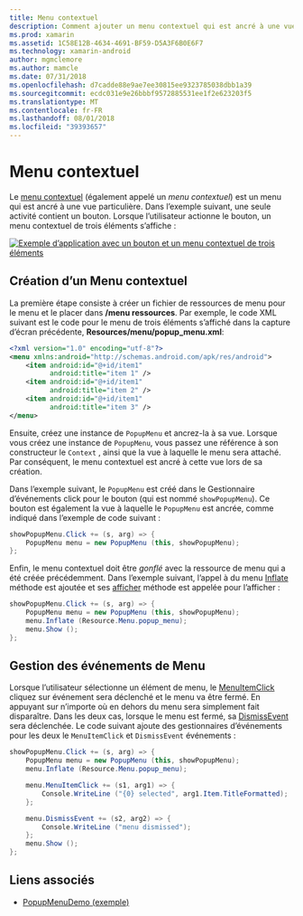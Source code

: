 ```yaml
---
title: Menu contextuel
description: Comment ajouter un menu contextuel qui est ancré à une vue particulière.
ms.prod: xamarin
ms.assetid: 1C58E12B-4634-4691-BF59-D5A3F6B0E6F7
ms.technology: xamarin-android
author: mgmclemore
ms.author: mamcle
ms.date: 07/31/2018
ms.openlocfilehash: d7cadde88e9ae7ee30815ee9323785038dbb1a39
ms.sourcegitcommit: ecdc031e9e26bbbf9572885531ee1f2e623203f5
ms.translationtype: MT
ms.contentlocale: fr-FR
ms.lasthandoff: 08/01/2018
ms.locfileid: "39393657"
---
```

# <a name="popup-menu"></a>Menu contextuel

Le [menu contextuel](https://developer.xamarin.com/api/type/Android.Widget.PopupMenu/) (également appelé un _menu contextuel_) est un menu qui est ancré à une vue particulière. Dans l’exemple suivant, une seule activité contient un bouton. Lorsque l’utilisateur actionne le bouton, un menu contextuel de trois éléments s’affiche :

[![Exemple d’application avec un bouton et un menu contextuel de trois éléments](popup-menu-images/01-app-example-sml.png)](popup-menu-images/01-app-example.png#lightbox)


## <a name="creating-a-popup-menu"></a>Création d’un Menu contextuel

La première étape consiste à créer un fichier de ressources de menu pour le menu et le placer dans **/menu ressources**. Par exemple, le code XML suivant est le code pour le menu de trois éléments s’affiché dans la capture d’écran précédente, **Resources/menu/popup_menu.xml**:

```xml
<?xml version="1.0" encoding="utf-8"?>
<menu xmlns:android="http://schemas.android.com/apk/res/android">
    <item android:id="@+id/item1"
          android:title="item 1" />
    <item android:id="@+id/item1"
          android:title="item 2" />
    <item android:id="@+id/item1"
          android:title="item 3" />
</menu>
```

Ensuite, créez une instance de `PopupMenu` et ancrez-la à sa vue. Lorsque vous créez une instance de `PopupMenu`, vous passez une référence à son constructeur le `Context` , ainsi que la vue à laquelle le menu sera attaché. Par conséquent, le menu contextuel est ancré à cette vue lors de sa création.

Dans l’exemple suivant, le `PopupMenu` est créé dans le Gestionnaire d’événements click pour le bouton (qui est nommé `showPopupMenu`). Ce bouton est également la vue à laquelle le `PopupMenu` est ancrée, comme indiqué dans l’exemple de code suivant :

```csharp
showPopupMenu.Click += (s, arg) => {
    PopupMenu menu = new PopupMenu (this, showPopupMenu);
};
```

Enfin, le menu contextuel doit être *gonflé* avec la ressource de menu qui a été créée précédemment. Dans l’exemple suivant, l’appel à du menu [Inflate](https://developer.xamarin.com/api/member/Android.Views.LayoutInflater.Inflate/p/System.Int32/Android.Views.ViewGroup/) méthode est ajoutée et ses [afficher](https://developer.xamarin.com/api/member/Android.Widget.PopupMenu.Show%28%29/) méthode est appelée pour l’afficher :

```csharp
showPopupMenu.Click += (s, arg) => {
    PopupMenu menu = new PopupMenu (this, showPopupMenu);
    menu.Inflate (Resource.Menu.popup_menu);
    menu.Show ();
};
```


## <a name="handling-menu-events"></a>Gestion des événements de Menu

Lorsque l’utilisateur sélectionne un élément de menu, le [MenuItemClick](https://developer.xamarin.com/api/event/Android.Widget.PopupMenu.MenuItemClick/) cliquez sur événement sera déclenché et le menu va être fermé. En appuyant sur n’importe où en dehors du menu sera simplement fait disparaître. Dans les deux cas, lorsque le menu est fermé, sa [DismissEvent](https://developer.xamarin.com/api/member/Android.Widget.PopupMenu.Dismiss%28%29/) sera déclenchée. Le code suivant ajoute des gestionnaires d’événements pour les deux le `MenuItemClick` et `DismissEvent` événements :

```csharp
showPopupMenu.Click += (s, arg) => {
    PopupMenu menu = new PopupMenu (this, showPopupMenu);
    menu.Inflate (Resource.Menu.popup_menu);

    menu.MenuItemClick += (s1, arg1) => {
        Console.WriteLine ("{0} selected", arg1.Item.TitleFormatted);
    };

    menu.DismissEvent += (s2, arg2) => {
        Console.WriteLine ("menu dismissed");
    };
    menu.Show ();
};
```



## <a name="related-links"></a>Liens associés

- [PopupMenuDemo (exemple)](https://developer.xamarin.com/samples/monodroid/PopupMenuDemo/)
